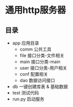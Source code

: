 # 通用http服务器
## 目录
- app 应用目录
    - comm 公共工具
    - file 接口分类-文件相关
    - main 接口分类-main
    - user 接口分类-用户相关
    - conf 配置相关
    - dao 数据访问接口
- db 一键创建库表 & 基础数据
- test 测试代码
- run.py 启动服务